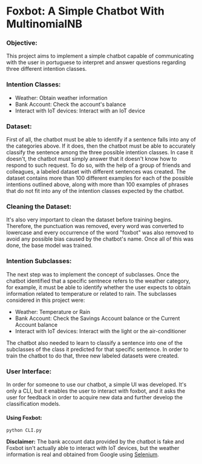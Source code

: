 # Foxbot: A Simple Chatbot With MultinomialNB

### Objective:

This project aims to implement a simple chatbot capable of communicating with the user in portuguese to interpret and answer questions regarding three different intention classes.

### Intention Classes:
- Weather: Obtain weather information
- Bank Account: Check the account's balance
- Interact with IoT devices: Interact with an IoT device

### Dataset:

First of all, the chatbot must be able to identify if a sentence falls into any of the categories above. If it does, then the chatbot must be able to accurately classify the sentence among the three possible intention classes. In case it doesn't, the chatbot must simply answer that it doesn't know how to respond to such request. To do so, with the help of a group of friends and colleagues, a labeled dataset with different sentences was created. The dataset contains more than 100 different examples for each of the possible intentions outlined above, along with more than 100 examples of phrases that do not fit into any of the intention classes expected by the chatbot.

### Cleaning the Dataset:

It's also very important to clean the dataset before training begins. Therefore, the punctuation was removed, every word was converted to lowercase and every occurrence of the word "foxbot" was also removed to avoid any possible bias caused by the chatbot's name. Once all of this was done, the base model was trained.

### Intention Subclasses:

The next step was to implement the concept of subclasses. Once the chatbot identified that a specific sentnece refers to the weather category, for example, it must be able to identify whether the user expects to obtain information related to temperature or related to rain. The subclasses considered in this project were:

- Weather: Temperature or Rain
- Bank Account: Check the Savings Account balance or the Current Account balance
- Interact with IoT devices: Interact with the light or the air-conditioner

The chatbot also needed to learn to classify a sentence into one of the subclasses of the class it predicted for that specific sentence. In order to train the chatbot to do that, three new labeled datasets were created.

### User Interface:

In order for someone to use our chatbot, a simple UI was developed. It's only a CLI, but it enables the user to interact with foxbot, and it asks the user for feedback in order to acquire new data and further develop the classification models.

#### Using Foxbot:

```
python CLI.py
```

**Disclaimer:** The bank account data provided by the chatbot is fake and Foxbot isn't actually able to interact with IoT devices, but the weather information is real and obtained from Google using [Selenium](https://selenium-python.readthedocs.io/).
